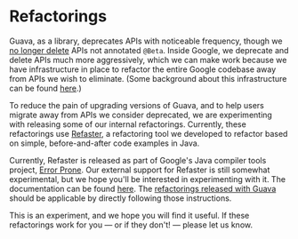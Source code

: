 # Refactorings

Guava, as a library, deprecates APIs with noticeable frequency, though we
[no longer delete] APIs not annotated `@Beta`. Inside Google, we deprecate and
delete APIs much more aggressively, which we can make work because we have
infrastructure in place to refactor the entire Google codebase away from APIs we
wish to eliminate. (Some background about this infrastructure can be found
[here][monolithic].)

To reduce the pain of upgrading versions of Guava, and to help users migrate
away from APIs we consider deprecated, we are experimenting with releasing some
of our internal refactorings. Currently, these refactorings use
[Refaster][refaster], a refactoring tool we developed to refactor based on
simple, before-and-after code examples in Java.

Currently, Refaster is released as part of Google's Java compiler tools project,
[Error Prone]. Our external support for
Refaster is still somewhat experimental, but we hope you'll be interested in
experimenting with it. The documentation can be found [here][refaster-docs]. The
[refactorings released with Guava][refactorings] should be applicable by
directly following those instructions.

This is an experiment, and we hope you will find it useful. If these
refactorings work for you — or if they don't! — please let us know.

[monolithic]: https://cacm.acm.org/magazines/2016/7/204032-why-google-stores-billions-of-lines-of-code-in-a-single-repository/fulltext
[refaster]: https://research.google.com/pubs/archive/41876.pdf
[refaster-docs]: https://errorprone.info/docs/refaster
[refactorings]: https://github.com/google/guava/tree/master/refactorings
[no longer delete]: https://groups.google.com/forum/?utm_medium=email&utm_source=footer#!msg/guava-discuss/rX-QXo-67ZU/gLEvfV4CAwAJ
[Error Prone]: https://github.com/google/error-prone
